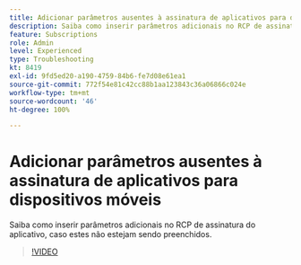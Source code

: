 ```yaml
---
title: Adicionar parâmetros ausentes à assinatura de aplicativos para dispositivos móveis
description: Saiba como inserir parâmetros adicionais no RCP de assinatura do aplicativo, caso estes não estejam sendo preenchidos.
feature: Subscriptions
role: Admin
level: Experienced
type: Troubleshooting
kt: 8419
exl-id: 9fd5ed20-a190-4759-84b6-fe7d08e61ea1
source-git-commit: 772f54e81c42cc88b1aa123843c36a06866c024e
workflow-type: tm+mt
source-wordcount: '46'
ht-degree: 100%

---
```


# Adicionar parâmetros ausentes à assinatura de aplicativos para dispositivos móveis

Saiba como inserir parâmetros adicionais no RCP de assinatura do aplicativo, caso estes não estejam sendo preenchidos.

>[!VIDEO](https://video.tv.adobe.com/v/335950?quality=12)
